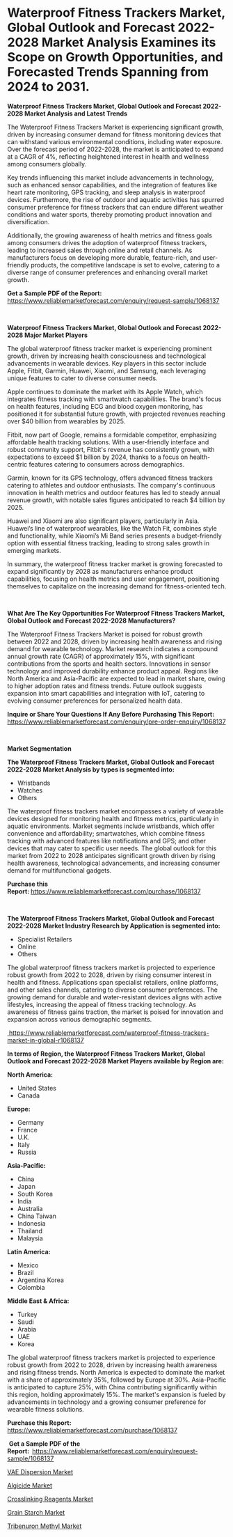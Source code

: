 <p><h1>Waterproof Fitness Trackers Market, Global Outlook and Forecast 2022-2028 Market Analysis Examines its Scope on Growth Opportunities, and Forecasted Trends Spanning from 2024 to 2031.</h1></p><p><strong>Waterproof Fitness Trackers Market, Global Outlook and Forecast 2022-2028 Market Analysis and Latest Trends</strong></p>
<p><p>The Waterproof Fitness Trackers Market is experiencing significant growth, driven by increasing consumer demand for fitness monitoring devices that can withstand various environmental conditions, including water exposure. Over the forecast period of 2022-2028, the market is anticipated to expand at a CAGR of 4%, reflecting heightened interest in health and wellness among consumers globally. </p><p>Key trends influencing this market include advancements in technology, such as enhanced sensor capabilities, and the integration of features like heart rate monitoring, GPS tracking, and sleep analysis in waterproof devices. Furthermore, the rise of outdoor and aquatic activities has spurred consumer preference for fitness trackers that can endure different weather conditions and water sports, thereby promoting product innovation and diversification. </p><p>Additionally, the growing awareness of health metrics and fitness goals among consumers drives the adoption of waterproof fitness trackers, leading to increased sales through online and retail channels. As manufacturers focus on developing more durable, feature-rich, and user-friendly products, the competitive landscape is set to evolve, catering to a diverse range of consumer preferences and enhancing overall market growth.</p></p>
<p><strong>Get a Sample PDF of the Report:&nbsp;</strong> <a href="https://www.reliablemarketforecast.com/enquiry/request-sample/1068137">https://www.reliablemarketforecast.com/enquiry/request-sample/1068137</a></p>
<p>&nbsp;</p>
<p><strong>Waterproof Fitness Trackers Market, Global Outlook and Forecast 2022-2028 Major Market Players</strong></p>
<p><p>The global waterproof fitness tracker market is experiencing prominent growth, driven by increasing health consciousness and technological advancements in wearable devices. Key players in this sector include Apple, Fitbit, Garmin, Huawei, Xiaomi, and Samsung, each leveraging unique features to cater to diverse consumer needs.</p><p>Apple continues to dominate the market with its Apple Watch, which integrates fitness tracking with smartwatch capabilities. The brand's focus on health features, including ECG and blood oxygen monitoring, has positioned it for substantial future growth, with projected revenues reaching over $40 billion from wearables by 2025.</p><p>Fitbit, now part of Google, remains a formidable competitor, emphasizing affordable health tracking solutions. With a user-friendly interface and robust community support, Fitbit's revenue has consistently grown, with expectations to exceed $1 billion by 2024, thanks to a focus on health-centric features catering to consumers across demographics.</p><p>Garmin, known for its GPS technology, offers advanced fitness trackers catering to athletes and outdoor enthusiasts. The company's continuous innovation in health metrics and outdoor features has led to steady annual revenue growth, with notable sales figures anticipated to reach $4 billion by 2025.</p><p>Huawei and Xiaomi are also significant players, particularly in Asia. Huawei’s line of waterproof wearables, like the Watch Fit, combines style and functionality, while Xiaomi’s Mi Band series presents a budget-friendly option with essential fitness tracking, leading to strong sales growth in emerging markets.</p><p>In summary, the waterproof fitness tracker market is growing forecasted to expand significantly by 2028 as manufacturers enhance product capabilities, focusing on health metrics and user engagement, positioning themselves to capitalize on the increasing demand for fitness-oriented tech.</p></p>
<p>&nbsp;</p>
<p><strong>What Are The Key Opportunities For Waterproof Fitness Trackers Market, Global Outlook and Forecast 2022-2028 Manufacturers?</strong></p>
<p><p>The Waterproof Fitness Trackers Market is poised for robust growth between 2022 and 2028, driven by increasing health awareness and rising demand for wearable technology. Market research indicates a compound annual growth rate (CAGR) of approximately 15%, with significant contributions from the sports and health sectors. Innovations in sensor technology and improved durability enhance product appeal. Regions like North America and Asia-Pacific are expected to lead in market share, owing to higher adoption rates and fitness trends. Future outlook suggests expansion into smart capabilities and integration with IoT, catering to evolving consumer preferences for personalized health data.</p></p>
<p><strong>Inquire or Share Your Questions If Any Before Purchasing This Report:</strong> <a href="https://www.reliablemarketforecast.com/enquiry/pre-order-enquiry/1068137">https://www.reliablemarketforecast.com/enquiry/pre-order-enquiry/1068137</a></p>
<p>&nbsp;</p>
<p><strong>Market Segmentation</strong></p>
<p><strong>The Waterproof Fitness Trackers Market, Global Outlook and Forecast 2022-2028 Market Analysis by types is segmented into:</strong></p>
<p><ul><li>Wristbands</li><li>Watches</li><li>Others</li></ul></p>
<p><p>The waterproof fitness trackers market encompasses a variety of wearable devices designed for monitoring health and fitness metrics, particularly in aquatic environments. Market segments include wristbands, which offer convenience and affordability; smartwatches, which combine fitness tracking with advanced features like notifications and GPS; and other devices that may cater to specific user needs. The global outlook for this market from 2022 to 2028 anticipates significant growth driven by rising health awareness, technological advancements, and increasing consumer demand for multifunctional gadgets.</p></p>
<p><strong>Purchase this Report:&nbsp;</strong><a href="https://www.reliablemarketforecast.com/purchase/1068137">https://www.reliablemarketforecast.com/purchase/1068137</a></p>
<p>&nbsp;</p>
<p><strong>The Waterproof Fitness Trackers Market, Global Outlook and Forecast 2022-2028 Market Industry Research by Application is segmented into:</strong></p>
<p><ul><li>Specialist Retailers</li><li>Online</li><li>Others</li></ul></p>
<p><p>The global waterproof fitness trackers market is projected to experience robust growth from 2022 to 2028, driven by rising consumer interest in health and fitness. Applications span specialist retailers, online platforms, and other sales channels, catering to diverse consumer preferences. The growing demand for durable and water-resistant devices aligns with active lifestyles, increasing the appeal of fitness tracking technology. As awareness of fitness gains traction, the market is poised for innovation and expansion across various demographic segments.</p></p>
<p><a href="https://www.reliablemarketforecast.com/waterproof-fitness-trackers-market-in-global-r1068137">&nbsp;https://www.reliablemarketforecast.com/waterproof-fitness-trackers-market-in-global-r1068137</a></p>
<p><strong>In terms of Region, the Waterproof Fitness Trackers Market, Global Outlook and Forecast 2022-2028 Market Players available by Region are:</strong></p>
<p>
    <p> <strong> North America: </strong>
        <ul>
            <li>United States</li>
            <li>Canada</li>
        </ul>
        </p> 
    <p> <strong> Europe: </strong>
        <ul>
            <li>Germany</li>
            <li>France</li>
            <li>U.K.</li>
            <li>Italy</li>
            <li>Russia</li>
        </ul>
        </p> 
    <p> <strong> Asia-Pacific: </strong>
        <ul>
            <li>China</li>
            <li>Japan</li>
            <li>South Korea</li>
            <li>India</li>
            <li>Australia</li>
            <li>China Taiwan</li>
            <li>Indonesia</li>
            <li>Thailand</li>
            <li>Malaysia</li>
        </ul>
        </p> 
    <p> <strong> Latin America: </strong>
        <ul>
            <li>Mexico</li>
            <li>Brazil</li>
            <li>Argentina Korea</li>
            <li>Colombia</li>
        </ul>
        </p> 
    <p> <strong> Middle East & Africa: </strong>
        <ul>
            <li>Turkey</li>
            <li>Saudi</li>
            <li>Arabia</li>
            <li>UAE</li>
            <li>Korea</li>
        </ul>
    </p>
    </p>
<p><p>The global waterproof fitness trackers market is projected to experience robust growth from 2022 to 2028, driven by increasing health awareness and rising fitness trends. North America is expected to dominate the market with a share of approximately 35%, followed by Europe at 30%. Asia-Pacific is anticipated to capture 25%, with China contributing significantly within this region, holding approximately 15%. The market's expansion is fueled by advancements in technology and a growing consumer preference for wearable fitness solutions.</p></p>
<p><strong>Purchase this Report: </strong><a href="https://www.reliablemarketforecast.com/purchase/1068137">https://www.reliablemarketforecast.com/purchase/1068137</a></p>
<p>&nbsp;<strong>Get a Sample PDF of the Report:&nbsp;&nbsp;</strong><a href="https://www.reliablemarketforecast.com/enquiry/request-sample/1068137">https://www.reliablemarketforecast.com/enquiry/request-sample/1068137</a></p>
<p><strong></strong></p>
<p><p><a href="https://medium.com/@connor.marshall794/this-report-on-vae-dispersion-market-is-a-comprehensive-analysis-of-market-shares-strategies-8029b915575c">VAE Dispersion Market</a></p><p><a href="https://issuu.com/reportprime-2/docs/algicide-market-size-2030.pptx_308a58892dc89f">Algicide Market</a></p><p><a href="https://issuu.com/reportprime-2/docs/crosslinking-reagents-market-size-2_4feebcd5f70cf8">Crosslinking Reagents Market</a></p><p><a href="https://www.linkedin.com/pulse/grain-starch-market-insights-product-type-application-trends-0vnge?trackingId=7uFyapvjT3KTT5gCKL30%2Fw%3D%3D">Grain Starch Market</a></p><p><a href="https://www.linkedin.com/pulse/global-tribenuron-methyl-market-sector2024-2031-metrics-1ywce?trackingId=plCQXhHbS4iqAeBb31jkyA%3D%3D">Tribenuron Methyl Market</a></p></p>